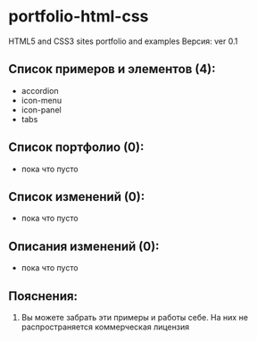 # portfolio-html-css
HTML5 and CSS3 sites portfolio and examples
Версия: ver 0.1

Список примеров и элементов (4):
-
- accordion
- icon-menu
- icon-panel
- tabs

Список портфолио (0):
-

- пока что пусто

Список изменений (0):
-

- пока что пусто

Описания изменений (0):
-

- пока что пусто

Пояснения:
-
1. Вы можете забрать эти примеры и работы себе.
На них не распространяется коммерческая лицензия